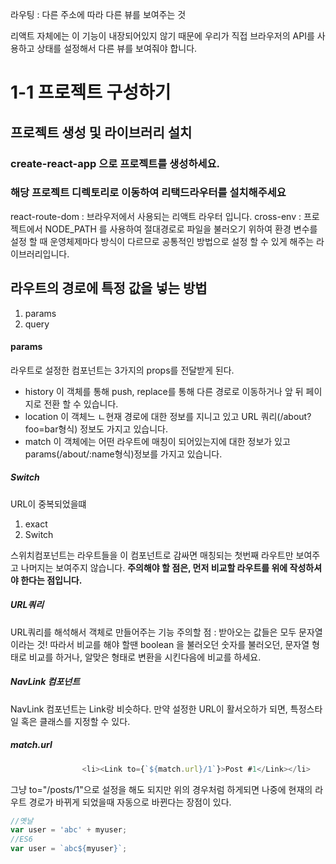라우팅 : 다른 주소에 따라 다른 뷰를 보여주는 것

리액트 자체에는 이 기능이 내장되어있지 않기 때문에 우리가 직접 브라우저의 API를 사용하고 상태를 설정해서 다른 뷰를 보여줘야 합니다.

# 1-1 프로젝트 구성하기

## 프로젝트 생성 및 라이브러리 설치

### create-react-app 으로 프로젝트를 생성하세요.

### 해당 프로젝트 디렉토리로 이동하여 리택드라우터를 설치해주세요
react-route-dom : 브라우저에서 사용되는 리액트 라우터 입니다.
cross-env : 프로젝트에서 NODE_PATH 를 사용하여 절대경로로 파일을 불러오기 위하여 환경 변수를 설정 할 때 운영체제마다 방식이 다르므로 공통적인 방법으로 설정 할 수 있게 해주는 라이브러리입니다.


## 라우트의 경로에 특정 값을 넣는 방법
1. params
2. query

#### params
라우트로 설정한 컴포넌트는 3가지의 props를 전달받게 된다.
- history 이 객체를 통해 push, replace를 통해 다른 경로로 이동하거나 앞 뒤 페이지로 전환 할 수 있습니다.
- location 이 객체느 ㄴ현재 경로에 대한 정보를 지니고 있고 URL 쿼리(/about?foo=bar형식) 정보도 가지고 있습니다.
- match 이 객체에는 어떤 라우트에 매칭이 되어있는지에 대한 정보가 있고 params(/about/:name형식)정보를 가지고 있습니다.

##### Switch
URL이 중복되었을떄
1. exact
2. Switch

스위치컴포넌트는 라우트들을 이 컴포넌트로 감싸면 매칭되는 첫번째 라우트만 보여주고 나머지는 보여주지 않습니다. 
**주의해야 할 점은, 먼저 비교할 라우트를 위에 작성하셔야 한다는 점입니다.**

##### URL쿼리
URL쿼리를 해석해서 객체로 만들어주는 기능
주의할 점 : 받아오는 값들은 모두 문자열이라는 것!
            따라서 비교를 해야 할땐 boolean 을 불러오던 숫자를 불러오던, 문자열 형태로 비교를 하거나, 알맞은 형태로 변환을 시킨다음에 비교를 하세요.

##### NavLink 컴포넌트
NavLink 컴포넌트는 Link랑 비슷하다. 만약 설정한 URL이 활서오하가 되면, 특정스타일 혹은 클래스를 지정할 수 있다.

##### match.url
~~~js
                <li><Link to={`${match.url}/1`}>Post #1</Link></li>
~~~
그냥 to="/posts/1"으로 설정을 해도 되지만 위의 경우처럼 하게되면 나중에 현재의 라우트 경로가 바뀌게 되었을때 자동으로 바뀐다는 장점이 있다.

~~~js
//옛날
var user = 'abc' + myuser;
//ES6
var user = `abc${myuser}`;


